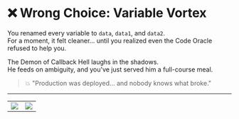 # ❌ Wrong Choice: Variable Vortex

You renamed every variable to `data`, `data1`, and `data2`.  
For a moment, it felt cleaner… until you realized even the Code Oracle refused to help you.

The Demon of Callback Hell laughs in the shadows.  
He feeds on ambiguity, and you've just served him a full-course meal.

> 💥 "Production was deployed... and nobody knows what broke."

---

<table width="100%">
<tr>
<td align="left">

<a href="../../glossary.md" target="_blank">
  <img src="https://img.shields.io/badge/Open%20DevLore%20Glossary-5dade2?style=for-the-badge"/>
</a>

</td>
<td align="right">

<a href="../../start-game.md">
  <img src="https://img.shields.io/badge/Return%20to%20the%20battlefield%20and%20try%20again-slategray?style=for-the-badge"/>
</a>

</td>
</tr>
</table>
